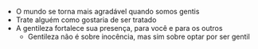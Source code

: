 - O mundo se torna mais agradável quando somos gentis
- Trate alguém como gostaria de ser tratado
- A gentileza fortalece sua presença, para você e para os outros
	- Gentileza não é sobre inocência, mas sim sobre optar por ser gentil